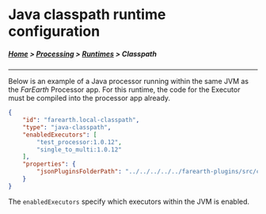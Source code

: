 # Java classpath runtime configuration

##### [Home](../../README.md) > [Processing](../processing.md) > [Runtimes](runtimes.md) > Classpath
---

Below is an example of a Java processor running within the same JVM as the *FarEarth* Processor app. For this runtime, the code for the Executor must be compiled into the processor app already.

```json
{
    "id": "farearth.local-classpath",
    "type": "java-classpath",
    "enabledExecutors": [
        "test_processor:1.0.12",
        "single_to_multi:1.0.12"
    ],
    "properties": {
        "jsonPluginsFolderPath": "../../../../../farearth-plugins/src/capabilities"
    }
}
```

The `enabledExecutors` specify which executors within the JVM is enabled.